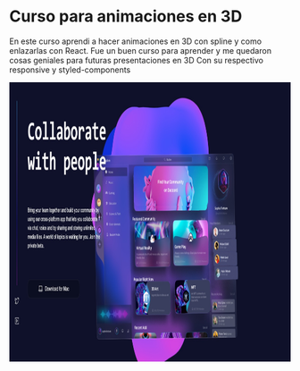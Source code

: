 # Curso para animaciones en 3D

En este curso aprendi a hacer animaciones en 3D con spline y como enlazarlas con React.
Fue un buen curso para aprender y me quedaron cosas geniales para futuras presentaciones en 3D
Con su respectivo responsive y styled-components

<p align="center">
  <img height="500rem" width="1200" src="./src/assets/design.jpg"/>
</p>
